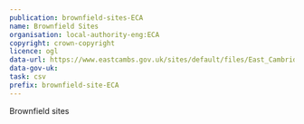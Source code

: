 ```yaml
---
publication: brownfield-sites-ECA
name: Brownfield Sites
organisation: local-authority-eng:ECA
copyright: crown-copyright
licence: ogl
data-url: https://www.eastcambs.gov.uk/sites/default/files/East_Cambridgeshire_District_Council_brownfieldregister_2017-12-12_rev1.csv
data-gov-uk: 
task: csv
prefix: brownfield-site-ECA
---
```


Brownfield sites


